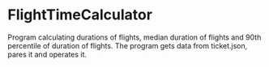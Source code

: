 # FlightTimeCalculator
Program calculating durations of flights, median duration of flights and 90th percentile of duration of flights.
The program gets data from ticket.json, pares it and operates it. 
